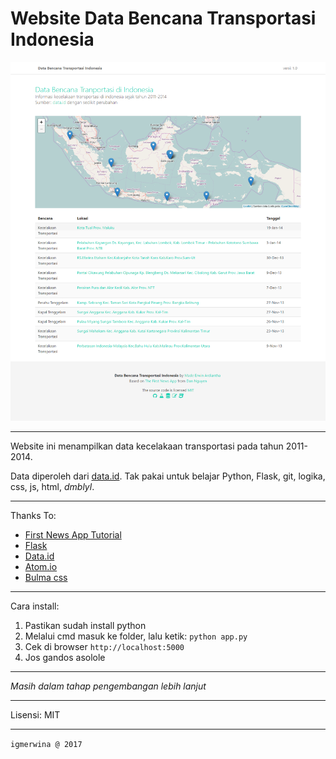 Website Data Bencana Transportasi Indonesia
===

![alt text](https://github.com/igmerwina/bencana-transport-app/blob/master/static/capture.png "Screenshot")

---

Website ini menampilkan data kecelakaan transportasi pada tahun 2011-2014.

Data diperoleh dari [data.id](http://data.go.id/dataset/data-kecelakaan-transportasi-2). Tak pakai untuk belajar Python, Flask, git, logika, css, js, html, _dmblyl_.

---
Thanks To:
- [First News App Tutorial][5]
- [Flask][1]
- [Data.id][2]
- [Atom.io][3]
- [Bulma css][4]

[1]: http://www.pocoo.org/
[2]: http://www.data.id/
[3]: http://www.atom.io/
[4]: https://github.com/jgthms/bulma
[5]: https://first-news-app.readthedocs.io/en/latest/

---

Cara install:
1. Pastikan sudah install python
2. Melalui cmd masuk ke folder, lalu ketik: `python app.py`
3. Cek di browser `http://localhost:5000`
4. Jos gandos asolole

---

*Masih dalam tahap pengembangan lebih lanjut*

---

Lisensi: MIT

---

`igmerwina @ 2017`
